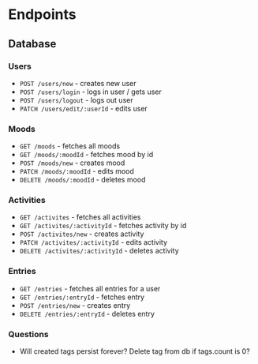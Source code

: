 # Endpoints


## Database

### Users

- `POST /users/new` - creates new user 
- `POST /users/login` - logs in user / gets user
- `POST /users/logout` - logs out user
- `PATCH /users/edit/:userId` - edits user 

### Moods

- `GET /moods` - fetches all moods
- `GET /moods/:moodId` - fetches mood by id
- `POST /moods/new` - creates mood
- `PATCH /moods/:moodId` - edits mood 
- `DELETE /moods/:moodId` - deletes mood 

### Activities

- `GET /activites` - fetches all activities
- `GET /activites/:activityId` - fetches activity by id
- `POST /activites/new` - creates activity
- `PATCH /activites/:activityId` - edits activity 
- `DELETE /activites/:activityId` - deletes activity 

### Entries

- `GET /entries` - fetches all entries for a user
- `GET /entries/:entryId` - fetches entry
- `POST /entries/new` - creates entry
- `DELETE /entries/:entryId` - deletes entry

### Questions
- Will created tags persist forever? Delete tag from db if tags.count is 0?
